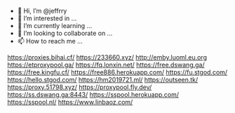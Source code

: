 - 👋 Hi, I’m @jeffrry
- 👀 I’m interested in ...
- 🌱 I’m currently learning ...
- 💞️ I’m looking to collaborate on ...
- 📫 How to reach me ...

<!---
jeffrry/jeffrry is a ✨ special ✨ repository because its `README.md` (this file) appears on your GitHub profile.
You can click the Preview link to take a look at your changes.
--->
https://proxies.bihai.cf/
https://233660.xyz/
http://emby.luoml.eu.org
https://etproxypool.ga/
https://fq.lonxin.net/
https://free.dswang.ga/
https://free.kingfu.cf/
https://free886.herokuapp.com/
https://fu.stgod.com/
https://hello.stgod.com/
https://hm2019721.ml/
https://outseen.tk/
https://proxy.51798.xyz/
https://proxypool.fly.dev/
https://ss.dswang.ga:8443/
https://sspool.herokuapp.com/
https://sspool.nl/
https://www.linbaoz.com/
